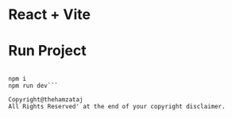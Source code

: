 
# React + Vite
# Run Project 

```git clone https://github.com/thehamzaataj/Food_Recipe_Api_in_React.git

npm i
npm run dev```

Copyright@thehamzataj
All Rights Reserved' at the end of your copyright disclaimer.
